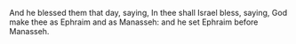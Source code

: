 And he blessed them that day, saying, In thee shall Israel bless, saying, God make thee as Ephraim and as Manasseh: and he set Ephraim before Manasseh.
